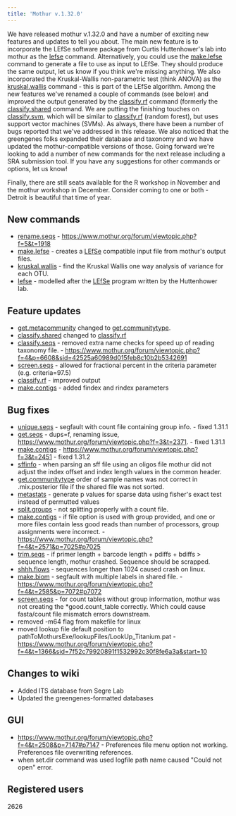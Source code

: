 ```yaml
---
title: 'Mothur v.1.32.0'
---
```

We have released mothur v.1.32.0 and have a number of exciting new
features and updates to tell you about. The main new feature is to
incorporate the LEfSe software package from Curtis Huttenhower\'s lab
into mothur as the [lefse](lefse) command. Alternatively, you
could use the [make.lefse](make.lefse) command to generate a
file to use as input to LEfSe. They should produce the same output, let
us know if you think we\'re missing anything. We also incorporated the
Kruskal-Wallis non-parametric test (think ANOVA) as the
[kruskal.wallis](kruskal.wallis) command - this is part of
the LEfSe algorithm. Among the new features we\'ve renamed a couple of
commands (see below) and improved the output generated by the
[classify.rf](classify.rf) command (formerly the
[classify.shared](classify.shared) command. We are putting
the finishing touches on [classify.svm](classify.svm), which
will be similar to [classify.rf](classify.rf) (random
forest), but uses support vector machines (SVMs). As always, there have
been a number of bugs reported that we\'ve addressed in this release. We
also noticed that the greengenes folks expanded their database and
taxonomy and we have updated the mothur-compatible versions of those.
Going forward we\'re looking to add a number of new commands for the
next release including a SRA submission tool. If you have any
suggestions for other commands or options, let us know!

Finally, there are still seats available for the R workshop in November
and the mothur workshop in December. Consider coming to one or both -
Detroit is beautiful that time of year.

## New commands

-   [rename.seqs](rename.seqs) -
    <https://www.mothur.org/forum/viewtopic.php?f=5&t=1918>
-   [make.lefse](make.lefse) - creates a
    [LEfSe](https://huttenhower.sph.harvard.edu/galaxy/root?tool_id=lefse_upload)
    compatible input file from mothur\'s output files.
-   [kruskal.wallis](kruskal.wallis) - find the Kruskal
    Wallis one way analysis of variance for each OTU.
-   [lefse](lefse) - modelled after the
    [LEfSe](https://huttenhower.sph.harvard.edu/galaxy/root?tool_id=lefse_upload)
    program written by the Huttenhower lab.

## Feature updates

-   [get.metacommunity](get.metacommunity) changed to
    [get.communitytype](get.communitytype).
-   [classify.shared](classify.shared) changed to
    [classify.rf](classify.rf)
-   [classify.seqs](classify.seqs) - removed extra name
    checks for speed up of reading taxonomy file. -
    <https://www.mothur.org/forum/viewtopic.php?f=4&p=6608&sid=42525a60989d015feb8c10b2b5342691>
-   [screen.seqs](screen.seqs) - allowed for fractional
    percent in the criteria parameter (e.g. criteria=97.5)
-   [classify.rf](classify.rf) - improved output
-   [make.contigs](make.contigs) - added findex and rindex
    parameters

## Bug fixes

-   [unique.seqs](unique.seqs) - segfault with count file
    containing group info. - fixed 1.31.1
-   [get.seqs](get.seqs) - dups=f, renaming issue,
    <https://www.mothur.org/forum/viewtopic.php?f=3&t=2371>. - fixed
    1.31.1
-   [make.contigs](make.contigs) -
    <https://www.mothur.org/forum/viewtopic.php?f=3&t=2451> - fixed
    1.31.2
-   [sffinfo](sffinfo) - when parsing an sff file using an
    oligos file mothur did not adjust the index offset and index length
    values in the common header.
-   [get.communitytype](get.communitytype) order of sample
    names was not correct in .mix.posterior file if the shared file was
    not sorted.
-   [metastats](metastats) - generate p values for sparse
    data using fisher\'s exact test instead of permutted values
-   [split.groups](split.groups) - not splitting properly
    with a count file.
-   [make.contigs](make.contigs) - if file option is used
    with group provided, and one or more files contain less good reads
    than number of processors, group assignments were incorrect. -
    <https://www.mothur.org/forum/viewtopic.php?f=4&t=2571&p=7025#p7025>
-   [trim.seqs](trim.seqs) - if primer length + barcode
    length + pdiffs + bdiffs \> sequence length, mothur crashed.
    Sequence should be scrapped.
-   [shhh.flows](shhh.flows) - sequences longer than 1024
    caused crash on linux.
-   [make.biom](make.biom) - segfault with multiple labels in
    shared file. -
    <https://www.mothur.org/forum/viewtopic.php?f=4&t=2585&p=7072#p7072>
-   [screen.seqs](screen.seqs) - for count tables without
    group information, mothur was not creating the \*good.count\_table
    correctly. Which could cause fasta/count file mismatch errors
    downstream.
-   removed -m64 flag from makefile for linux
-   moved lookup file default position to
    pathToMothursExe/lookupFiles/LookUp\_Titanium.pat -
    <https://www.mothur.org/forum/viewtopic.php?f=4&t=1366&sid=7f52c79920891f1532992c30f8fe6a3a&start=10>

## Changes to wiki

-   Added ITS database from Segre Lab
-   Updated the greengenes-formatted databases

## GUI

-   <https://www.mothur.org/forum/viewtopic.php?f=4&t=2508&p=7147#p7147> -
    Preferences file menu option not working. Preferences file
    overwriting references.
-   when set.dir command was used logfile path name caused \"Could not
    open\" error.

## Registered users

2626
